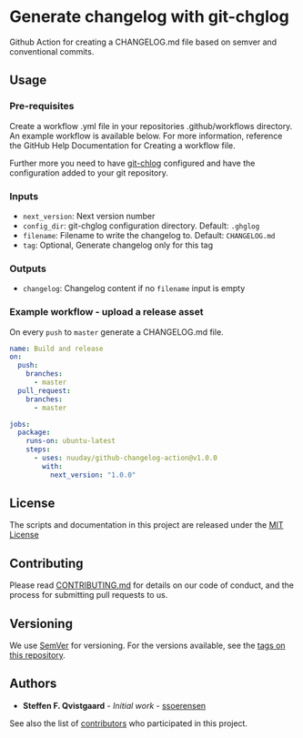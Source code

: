 # Generate changelog with git-chglog

Github Action for creating a CHANGELOG.md file based on semver and conventional commits.

## Usage
### Pre-requisites
Create a workflow .yml file in your repositories .github/workflows directory. An example workflow is available below. For more information, reference the GitHub Help Documentation for Creating a workflow file.

Further more you need to have [git-chlog](https://github.com/git-chglog/git-chglog) configured and have the configuration added to your git repository.

### Inputs
 - `next_version`: Next version number
 - `config_dir`: git-chglog configuration directory. Default: `.ghglog`
 - `filename`: Filename to write the changelog to. Default: `CHANGELOG.md`
 - `tag`: Optional, Generate changelog only for this tag

### Outputs
 - `changelog`: Changelog content if no `filename` input is empty

### Example workflow - upload a release asset
On every `push` to `master` generate a CHANGELOG.md file.

```yaml
name: Build and release
on: 
  push:
    branches:
      - master
  pull_request:
    branches:
      - master

jobs:
  package:
    runs-on: ubuntu-latest
    steps:
      - uses: nuuday/github-changelog-action@v1.0.0
        with:
          next_version: "1.0.0"      
```

## License
The scripts and documentation in this project are released under the [MIT License](LICENSE)

## Contributing

Please read [CONTRIBUTING.md](CONTRIBUTING.md) for details on our code of conduct, and the process for submitting pull requests to us.

## Versioning

We use [SemVer](http://semver.org/) for versioning. For the versions available, see the [tags on this repository](https://github.com/nuuday/github-changelog-action/tags). 

## Authors

* **Steffen F. Qvistgaard** - *Initial work* - [ssoerensen](https://github.com/ssoerensen)

See also the list of [contributors](https://github.com/nuuday/github-changelog-action/contributors) who participated in this project.